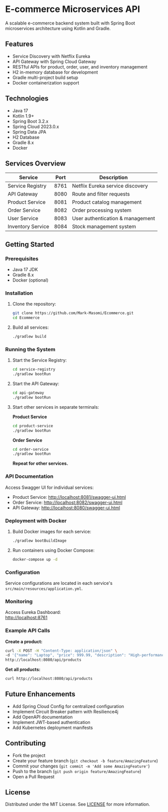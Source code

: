 # E-commerce Microservices API

A scalable e-commerce backend system built with Spring Boot microservices architecture using Kotlin and Gradle.

## Features

- Service Discovery with Netflix Eureka
- API Gateway with Spring Cloud Gateway
- RESTful APIs for product, order, user, and inventory management
- H2 in-memory database for development
- Gradle multi-project build setup
- Docker containerization support

## Technologies

- Java 17
- Kotlin 1.9+
- Spring Boot 3.2.x
- Spring Cloud 2023.0.x
- Spring Data JPA
- H2 Database
- Gradle 8.x
- Docker

## Services Overview

| Service              | Port  | Description                           |
|----------------------|-------|---------------------------------------|
| Service Registry     | 8761  | Netflix Eureka service discovery      |
| API Gateway          | 8080  | Route and filter requests             |
| Product Service      | 8081  | Product catalog management            |
| Order Service        | 8082  | Order processing system               |
| User Service         | 8083  | User authentication & management      |
| Inventory Service    | 8084  | Stock management system               |

## Getting Started

### Prerequisites

- Java 17 JDK
- Gradle 8.x
- Docker (optional)

### Installation

1. Clone the repository:
    ```bash
    git clone https://github.com/Mark-Masomi/Ecommerce.git
    cd Ecommerce
    ```

2. Build all services:
    ```bash
    ./gradlew build
    ```

### Running the System

1. Start the Service Registry:
    ```bash
    cd service-registry
    ./gradlew bootRun
    ```

2. Start the API Gateway:
    ```bash
    cd api-gateway
    ./gradlew bootRun
    ```

3. Start other services in separate terminals:

    **Product Service**
    ```bash
    cd product-service
    ./gradlew bootRun
    ```

    **Order Service**
    ```bash
    cd order-service
    ./gradlew bootRun
    ```

    **Repeat for other services.**

### API Documentation

Access Swagger UI for individual services:

- Product Service: [http://localhost:8081/swagger-ui.html](http://localhost:8081/swagger-ui.html)
- Order Service: [http://localhost:8082/swagger-ui.html](http://localhost:8082/swagger-ui.html)
- API Gateway: [http://localhost:8080/swagger-ui.html](http://localhost:8080/swagger-ui.html)

### Deployment with Docker

1. Build Docker images for each service:
    ```bash
    ./gradlew bootBuildImage
    ```

2. Run containers using Docker Compose:
    ```bash
    docker-compose up -d
    ```

### Configuration

Service configurations are located in each service's `src/main/resources/application.yml`.

### Monitoring

Access Eureka Dashboard:  
[http://localhost:8761](http://localhost:8761)

### Example API Calls

**Create a product:**
```bash
curl -X POST -H "Content-Type: application/json" \
-d '{"name": "Laptop", "price": 999.99, "description": "High-performance laptop"}' \
http://localhost:8080/api/products
```

**Get all products:**
```bash
curl http://localhost:8080/api/products
```

## Future Enhancements

- Add Spring Cloud Config for centralized configuration
- Implement Circuit Breaker pattern with Resilience4j
- Add OpenAPI documentation
- Implement JWT-based authentication
- Add Kubernetes deployment manifests

## Contributing

- Fork the project
- Create your feature branch (`git checkout -b feature/AmazingFeature`)
- Commit your changes (`git commit -m 'Add some AmazingFeature'`)
- Push to the branch (`git push origin feature/AmazingFeature`)
- Open a Pull Request

## License

Distributed under the MIT License. See [LICENSE](LICENSE) for more information.
